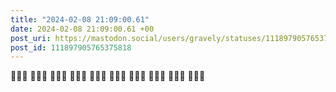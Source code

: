```yaml
---
title: "2024-02-08 21:09:00.61"
date: 2024-02-08 21:09:00.61 +00
post_uri: https://mastodon.social/users/gravely/statuses/111897905765375818
post_id: 111897905765375818
---
```

🚶🏽‍♂️ 🚶🏽‍♂️ 🚶🏽‍♂️ 🚶🏽‍♂️ 🚶🏽‍♂️ 🚶🏽‍♂️ 🚶🏽‍♂️ 🚶🏽‍♂️ 🚶🏽‍♂️ 🚶🏽‍♂️


